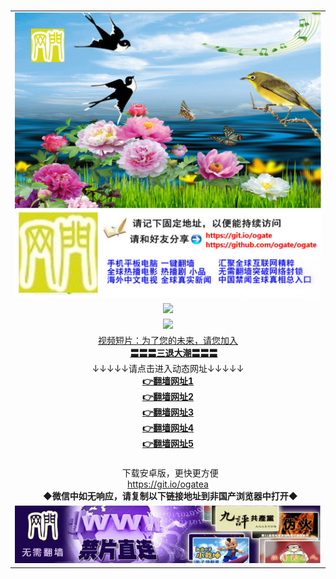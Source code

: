 <table>
  <tr>
    <td align=center><img src="https://github.com/gyhhx/image/blob/master/gy1.jpg" /></td>
  </tr>
  <tr>
    <td align=center><img src="https://github.com/gyhhx/image-upload/blob/master/%E5%BE%AE%E4%BF%A1%E8%AF%B4%E6%98%8E.jpg" /></td>
 </tr> 
    <tr>
  <td align=center><img src="https://github.com/gyhhx/image-upload/blob/master/%E5%BE%AE%E4%BF%A1%E8%AF%B4%E6%98%8E4.jpg" /></td>  
  </tr>
   <tr>
  <td align=center>
  <a href="https://s3.ap-northeast-2.amazonaws.com/ogates/oGate.htm?c816846_2_1&from=gy">视频短片：为了您的未来，请您加入</a><br/>
      <a href="https://s3.ap-northeast-2.amazonaws.com/ogates/oGate.htm?ogST.aspx?from=gy"><b>〓〓〓三退大潮〓〓〓<br/></a>
      </td>
  </tr>
    <tr>
    <td align=center>↓↓↓↓↓请点击进入动态网址↓↓↓↓↓<br/>
      <b><a href="https://s3.eu-central-1.amazonaws.com/ogatef/oGate.htm?from=gy">👉翻墙网址1</a><br/>
      <b><a href="https://s3.eu-west-2.amazonaws.com/ogatel/oGate.htm?from=gy">👉翻墙网址2</a><br/>
      <b><a href="https://s3-ap-southeast-2.amazonaws.com/ogatey/oGate.htm?from=gy">👉翻墙网址3</a><br/>
     <b> <a href="https://s3.ap-northeast-2.amazonaws.com/ogates/oGate.htm?from=gy">👉翻墙网址4</a><br/>
     <b> <a href="https://s3.ap-south-1.amazonaws.com/ogatem/oGate.htm?from=gy">👉翻墙网址5</a><br/><br/>
    </td>
  </tr>
  <tr>
    <td align=center>
      下载安卓版，更快更方便  <br/> 
      <a href="https://raw.githubusercontent.com/ogate/up/master/ogate.apk">https://git.io/ogatea</a><br/>
    <b/>◆微信中如无响应，请复制以下链接地址到非国产浏览器中打开◆<br/>
    </td>
  </tr>
  <tr>
    <td align=center><img src="https://github.com/gyhhx/image/blob/master/ogate-c.JPG" /></td>
  </tr>
</table>    
